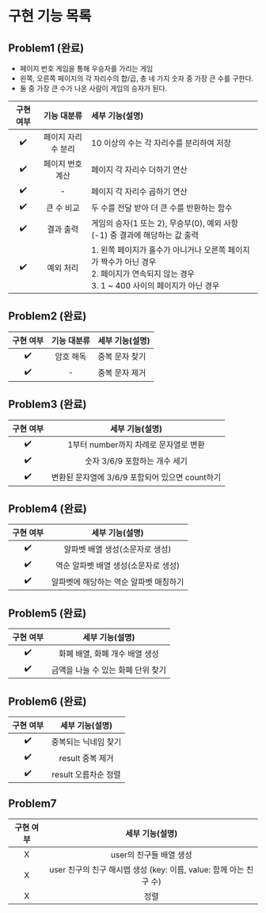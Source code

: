# 구현 기능 목록

## Problem1 (완료)

- 페이지 번호 게임을 통해 우승자를 가리는 게임
- 왼쪽, 오른쪽 페이지의 각 자리수의 합/곱, 총 네 가지 숫자 중 가장 큰 수를 구한다.
- 둘 중 가장 큰 수가 나온 사람이 게임의 승자가 된다.

| 구현 여부 |기능 대분류| 세부 기능(설명)                                                                                   |
|:-----:|:------:|:--------------------------------------------------------------------------------------------|
|  ✔️   |페이지 자리수 분리| 10 이상의 수는 각 자리수를 분리하여 저장                                                                    |
|  ✔️   |페이지 번호 계산| 페이지 각 자리수 더하기 연산                                                                            |
|  ✔️   |-| 페이지 각 자리수 곱하기 연산                                                                            |
|  ✔️   |큰 수 비교| 두 수를 전달 받아 더 큰 수를 반환하는 함수                                                                   |
|  ✔️   |결과 출력| 게임의 승자(1 또는 2), 무승부(0), 예외 사항(-1) 중 결과에 해당하는 값 출력                                           |
|  ✔️   |예외 처리| 1. 왼쪽 페이지가 홀수가 아니거나 오른쪽 페이지가 짝수가 아닌 경우<br/>2. 페이지가 연속되지 않는 경우<br/>3. 1 ~ 400 사이의 페이지가 아닌 경우 |

## Problem2 (완료)
| 구현 여부 | 기능 대분류 | 세부 기능(설명) |
|:-----:|:------:|:----------|
|  ✔️   | 암호 해독  | 중복 문자 찾기  |
|  ✔️   |   -    | 중복 문자 제거           |

## Problem3 (완료)
| 구현 여부 |             세부 기능(설명)             |
|:-----:|:---------------------------------:|
|  ✔️   |     1부터 number까지 차례로 문자열로 변환      |
|  ✔️   |        숫자 3/6/9 포함하는 개수 세기        |
|  ✔️   | 변환된 문자열에 3/6/9 포함되어 있으면 count하기 | 

## Problem4 (완료)
| 구현 여부 |     세부 기능(설명)      |
|:-----:|:------------------:|
|  ✔️   | 알파벳 배열 생성(소문자로 생성) |
|  ✔️   |    역순 알파벳 배열 생성(소문자로 생성)    |
|  ✔️   |알파벳에 해당하는 역순 알파벳 매칭하기|


## Problem5 (완료)
| 구현 여부 |      세부 기능(설명)       |
|:-----:|:--------------------:|
|  ✔️   |  화폐 배열, 화폐 개수 배열 생성  |
|   ✔️    | 금액을 나눌 수 있는 화폐 단위 찾기 |

## Problem6 (완료)
| 구현 여부 |  세부 기능(설명)  |
|:-----:|:-----------:|
|  ✔️   | 중복되는 닉네임 찾기 |
|  ✔️   |result 중복 제거|
|  ✔️   |result 오름차순 정렬|

## Problem7
| 구현 여부 |                    세부 기능(설명)                    |
|:-----:|:-----------------------------------------------:|
|   X   |                 user의 친구들 배열 생성                 |
|X| user 친구의 친구 해시맵 생성 (key: 이름, value: 함께 아는 친구 수) |
|X|정렬|